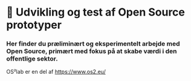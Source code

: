 # 🧪 Udvikling og test af Open Source prototyper

### Her finder du præliminært og eksperimentelt arbejde med Open Source, primært med fokus på at skabe værdi i den offentlige sektor.

OS²lab er en del af https://www.os2.eu/
